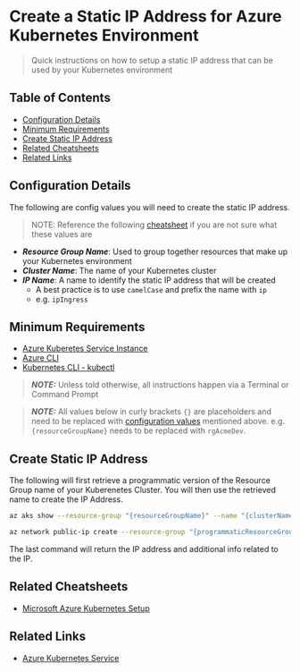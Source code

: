 # Create a Static IP Address for Azure Kubernetes Environment
> Quick instructions on how to setup a static IP address that can be used by your Kubernetes environment

## Table of Contents

- [Configuration Details](#configuration-details)
- [Minimum Requirements](#minimum-requirements)
- [Create Static IP Address](#create-static-ip-address)
- [Related Cheatsheets](#related-cheatsheets)
- [Related Links](#related-links)

## Configuration Details

The following are config values you will need to create the static IP address.

> NOTE: Reference the following [cheatsheet](azure-kubernetes-setup.md) if you are not sure what these values are

- ***Resource Group Name***: Used to group together resources that make up your Kubernetes environment
- ***Cluster Name***: The name of your Kubernetes cluster
- ***IP Name***: A name to identify the static IP address that will be created
    - A best practice is to use `camelCase` and prefix the name with `ip`
    - e.g. `ipIngress`

## Minimum Requirements

* [Azure Kuberetes Service Instance](https://azure.microsoft.com/en-us/services/kubernetes-service)
* [Azure CLI](https://docs.microsoft.com/en-us/cli/azure/install-azure-cli?view=azure-cli-latest)
* [Kubernetes CLI - kubectl](https://kubernetes.io/docs/tasks/tools/install-kubectl/)

> ***NOTE:*** Unless told otherwise, all instructions happen via a Terminal or Command Prompt

> ***NOTE:*** All values below in curly brackets `{}` are placeholders and need to be replaced with [configuration values](#configuration-details) mentioned above. e.g. `{resourceGroupName}` needs to be replaced with `rgAcmeDev`.

## Create Static IP Address

The following will first retrieve a programmatic version of the Resource Group name of your Kuberenetes Cluster. You will then use the retrieved name to create the IP Address.

```bash
az aks show --resource-group "{resourceGroupName}" --name "{clusterName}" --query nodeResourceGroup -o tsv # This returns a {programmaticResourceGroupName} that will be used below

az network public-ip create --resource-group "{programmaticResourceGroupName}" --name "{ipName}" --allocation-method "static" --sku "Standard"
```

The last command will return the IP address and additional info related to the IP.

## Related Cheatsheets
* [Microsoft Azure Kubernetes Setup](azure-kubernetes-setup.md)

## Related Links
* [Azure Kubernetes Service](https://azure.microsoft.com/en-us/services/kubernetes-service)